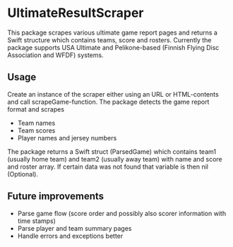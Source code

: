 # UltimateResultScraper

This package scrapes various ultimate game report pages and returns a Swift structure which contains teams, score and rosters. Currently the package supports USA Ultimate and Pelikone-based (Finnish Flying Disc Association and WFDF) systems.

## Usage

Create an instance of the scraper either using an URL or HTML-contents and call scrapeGame-function. The package detects the game report format and scrapes
- Team names
- Team scores
- Player names and jersey numbers

The package returns a Swift struct (ParsedGame) which contains team1 (usually home team) and team2 (usually away team) with name and score and roster array. If certain data was not found that variable is then nil (Optional).

## Future improvements
- Parse game flow (score order and possibly also scorer information with time stamps)
- Parse player and team summary pages
- Handle errors and exceptions better

